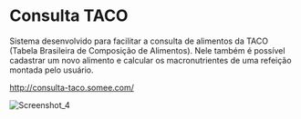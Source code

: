 # Consulta TACO
Sistema desenvolvido para facilitar a consulta de alimentos da TACO (Tabela Brasileira de Composição de Alimentos). Nele também é possível cadastrar um novo alimento e calcular os macronutrientes de uma refeição montada pelo usuário. 

http://consulta-taco.somee.com/

![Screenshot_4](https://user-images.githubusercontent.com/71898665/95802054-c011f580-0cd2-11eb-844e-6c21238b14ae.png)










